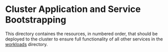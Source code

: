 # Cluster Application and Service Bootstrapping

This directory containes the resources, in numbered order, that should be deployed to the cluster to ensure full functionality of all other services in the [workloads](../workloads/) directory.
